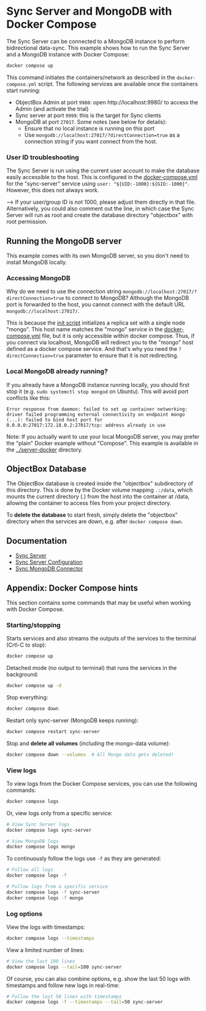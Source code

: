 # Sync Server and MongoDB with Docker Compose

The Sync Server can be connected to a MongoDB instance to perform bidirectional data-sync.
This example shows how to run the Sync Server and a MongoDB instance with Docker Compose:

```bash
docker compose up
```

This command initiates the containers/network as described in the `docker-compose.yml` script.
The following services are available once the containers start running:

- ObjectBox Admin at port `9980`: open http://localhost:9980/ to access the Admin (and activate the trial)
- Sync server at port `9999`: this is the target for Sync clients
- MongoDB at port `27017`. Some notes (see below for details): 
  - Ensure that no local instance is running on this port 
  - Use `mongodb://localhost:27017/?directConnection=true` as a connection string if you want connect from the host.

### User ID troubleshooting

The Sync Server is run using the current user account to make the database easily accessible to the host.
This is configured in the [docker-compose.yml](docker-compose.yml) for the "sync-server" service using 
`user: "${UID:-1000}:${GID:-1000}"`. However, this does not always work.

--> If your user/group ID is not 1000, please adjust them directly in that file.
Alternatively, you could also comment out the line,
in which case the Sync Server will run as root and create the database directory "objectbox" with root permission.

## Running the MongoDB server

This example comes with its own MongoDB server, so you don't need to install MongoDB locally.

### Accessing MongoDB

Why do we need to use the connection string `mongodb://localhost:27017/?directConnection=true` to connect to MongoDB?
Although the MongoDB port is forwarded to the host, you cannot connect with the default URL `mongodb://localhost:27017/`.

This is because the [init script](mongo-init.sh) initializes a replica set with a single node "mongo".
This host name matches the "mongo" service in the [docker-compose.yml](docker-compose.yml) file,
but it is only accessible within docker compose.
Thus, if you connect via localhost, MongoDB will redirect you to the "mongo" host defined as a docker compose service.
And that's why you need the `?directConnection=true` parameter to ensure that it is not redirecting. 

### Local MongoDB already running?

If you already have a MongoDB instance running locally, you should first stop it (e.g. `sudo systemctl stop mongod` on Ubuntu).
This will avoid port conflicts like this:

```
Error response from daemon: failed to set up container networking: driver failed programming external connectivity on endpoint mongo (...): failed to bind host port for 0.0.0.0:27017:172.18.0.2:27017/tcp: address already in use
```

Note: If you actually want to use your local MongoDB server, you may prefer the "plain" Docker example without "Compose".
This example is available in the [../server-docker](../server-docker/README.md) directory.

## ObjectBox Database

The ObjectBox database is created inside the "objectbox" subdirectory of this directory.
This is done by the Docker volume mapping `.:/data`,
which mounts the current directory (.) from the host into the container at /data,
allowing the container to access files from your project directory.

To **delete the database** to start fresh, simply delete the "objectbox" directory when the services are down,
e.g. after `docker compose down`.

## Documentation

- [Sync Server](https://sync.objectbox.io/objectbox-sync-server)
- [Sync Server Configuration](https://sync.objectbox.io/sync-server-configuration)
- [Sync MongoDB Connector](https://sync.objectbox.io/mongodb-sync-connector)

## Appendix: Docker Compose hints

This section contains some commands that may be useful when working with Docker Compose.

### Starting/stopping

Starts services and also streams the outputs of the services to the terminal (Crtl-C to stop):

```bash
docker compose up
```

Detached mode (no output to terminal) that runs the services in the background:

```bash
docker compose up -d
```

Stop everything:

```bash
docker compose down
```

Restart only sync-server (MongoDB keeps running):

```bash
docker compose restart sync-server
```

Stop and **delete all volumes** (including the mongo-data volume):

```bash
docker compose down --volumes  # All Mongo data gets deleted!
```

### View logs

To view logs from the Docker Compose services, you can use the following commands:

```bash
docker compose logs
```

Or, view logs only from a specific service:

```bash
# View Sync Server logs
docker compose logs sync-server

# View MongoDB logs
docker compose logs mongo
```

To continuously follow the logs use `-f` as they are generated:

```bash
# Follow all logs
docker compose logs -f

# Follow logs from a specific service
docker compose logs -f sync-server
docker compose logs -f mongo
```

### Log options

View the logs with timestamps:

```bash
docker compose logs --timestamps
```

View a limited number of lines:

```bash
# View the last 100 lines
docker compose logs --tail=100 sync-server
```

Of course, you can also combine options, e.g. show the last 50 logs with timestamps and follow new logs in real-time:

```bash
# Follow the last 50 lines with timestamps
docker compose logs -f --timestamps --tail=50 sync-server
```
